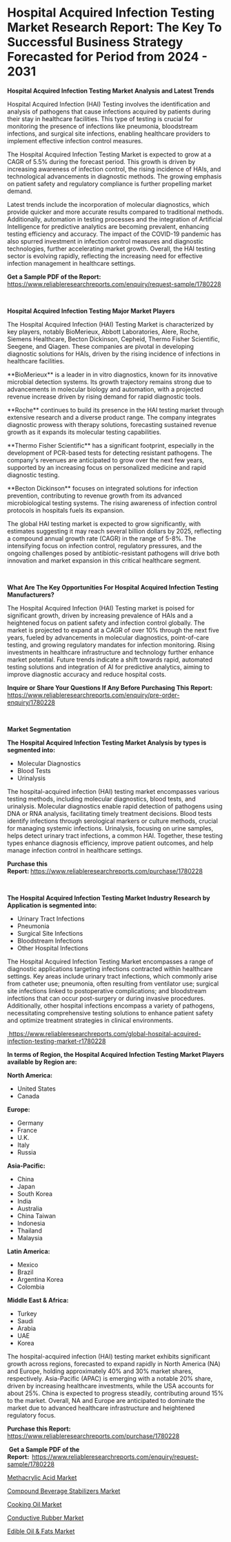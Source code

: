 <p><h1>Hospital Acquired Infection Testing Market Research Report: The Key To Successful Business Strategy Forecasted for Period from 2024 - 2031</h1></p><p><strong>Hospital Acquired Infection Testing Market Analysis and Latest Trends</strong></p>
<p><p>Hospital Acquired Infection (HAI) Testing involves the identification and analysis of pathogens that cause infections acquired by patients during their stay in healthcare facilities. This type of testing is crucial for monitoring the presence of infections like pneumonia, bloodstream infections, and surgical site infections, enabling healthcare providers to implement effective infection control measures.</p><p>The Hospital Acquired Infection Testing Market is expected to grow at a CAGR of 5.5% during the forecast period. This growth is driven by increasing awareness of infection control, the rising incidence of HAIs, and technological advancements in diagnostic methods. The growing emphasis on patient safety and regulatory compliance is further propelling market demand. </p><p>Latest trends include the incorporation of molecular diagnostics, which provide quicker and more accurate results compared to traditional methods. Additionally, automation in testing processes and the integration of Artificial Intelligence for predictive analytics are becoming prevalent, enhancing testing efficiency and accuracy. The impact of the COVID-19 pandemic has also spurred investment in infection control measures and diagnostic technologies, further accelerating market growth. Overall, the HAI testing sector is evolving rapidly, reflecting the increasing need for effective infection management in healthcare settings.</p></p>
<p><strong>Get a Sample PDF of the Report:&nbsp;</strong> <a href="https://www.reliableresearchreports.com/enquiry/request-sample/1780228?utm_campaign=8&utm_medium=2&utm_source=Github&utm_content=ia&utm_term=09102024&utm_id=hospital-acquired-infection-testing">https://www.reliableresearchreports.com/enquiry/request-sample/1780228</a></p>
<p>&nbsp;</p>
<p><strong>Hospital Acquired Infection Testing Major Market Players</strong></p>
<p><p>The Hospital Acquired Infection (HAI) Testing Market is characterized by key players, notably BioMerieux, Abbott Laboratories, Alere, Roche, Siemens Healthcare, Becton Dickinson, Cepheid, Thermo Fisher Scientific, Seegene, and Qiagen. These companies are pivotal in developing diagnostic solutions for HAIs, driven by the rising incidence of infections in healthcare facilities.</p><p>**BioMerieux** is a leader in in vitro diagnostics, known for its innovative microbial detection systems. Its growth trajectory remains strong due to advancements in molecular biology and automation, with a projected revenue increase driven by rising demand for rapid diagnostic tools.</p><p>**Roche** continues to build its presence in the HAI testing market through extensive research and a diverse product range. The company integrates diagnostic prowess with therapy solutions, forecasting sustained revenue growth as it expands its molecular testing capabilities.</p><p>**Thermo Fisher Scientific** has a significant footprint, especially in the development of PCR-based tests for detecting resistant pathogens. The company's revenues are anticipated to grow over the next few years, supported by an increasing focus on personalized medicine and rapid diagnostic testing.</p><p>**Becton Dickinson** focuses on integrated solutions for infection prevention, contributing to revenue growth from its advanced microbiological testing systems. The rising awareness of infection control protocols in hospitals fuels its expansion.</p><p>The global HAI testing market is expected to grow significantly, with estimates suggesting it may reach several billion dollars by 2025, reflecting a compound annual growth rate (CAGR) in the range of 5-8%. The intensifying focus on infection control, regulatory pressures, and the ongoing challenges posed by antibiotic-resistant pathogens will drive both innovation and market expansion in this critical healthcare segment.</p></p>
<p>&nbsp;</p>
<p><strong>What Are The Key Opportunities For Hospital Acquired Infection Testing Manufacturers?</strong></p>
<p><p>The Hospital Acquired Infection (HAI) Testing market is poised for significant growth, driven by increasing prevalence of HAIs and a heightened focus on patient safety and infection control globally. The market is projected to expand at a CAGR of over 10% through the next five years, fueled by advancements in molecular diagnostics, point-of-care testing, and growing regulatory mandates for infection monitoring. Rising investments in healthcare infrastructure and technology further enhance market potential. Future trends indicate a shift towards rapid, automated testing solutions and integration of AI for predictive analytics, aiming to improve diagnostic accuracy and reduce hospital costs.</p></p>
<p><strong>Inquire or Share Your Questions If Any Before Purchasing This Report:</strong> <a href="https://www.reliableresearchreports.com/enquiry/pre-order-enquiry/1780228?utm_campaign=8&utm_medium=2&utm_source=Github&utm_content=ia&utm_term=09102024&utm_id=hospital-acquired-infection-testing">https://www.reliableresearchreports.com/enquiry/pre-order-enquiry/1780228</a></p>
<p>&nbsp;</p>
<p><strong>Market Segmentation</strong></p>
<p><strong>The Hospital Acquired Infection Testing Market Analysis by types is segmented into:</strong></p>
<p><ul><li>Molecular Diagnostics</li><li>Blood Tests</li><li>Urinalysis</li></ul></p>
<p><p>The hospital-acquired infection (HAI) testing market encompasses various testing methods, including molecular diagnostics, blood tests, and urinalysis. Molecular diagnostics enable rapid detection of pathogens using DNA or RNA analysis, facilitating timely treatment decisions. Blood tests identify infections through serological markers or culture methods, crucial for managing systemic infections. Urinalysis, focusing on urine samples, helps detect urinary tract infections, a common HAI. Together, these testing types enhance diagnosis efficiency, improve patient outcomes, and help manage infection control in healthcare settings.</p></p>
<p><strong>Purchase this Report:&nbsp;</strong><a href="https://www.reliableresearchreports.com/purchase/1780228?utm_campaign=8&utm_medium=2&utm_source=Github&utm_content=ia&utm_term=09102024&utm_id=hospital-acquired-infection-testing">https://www.reliableresearchreports.com/purchase/1780228</a></p>
<p>&nbsp;</p>
<p><strong>The Hospital Acquired Infection Testing Market Industry Research by Application is segmented into:</strong></p>
<p><ul><li>Urinary Tract Infections</li><li>Pneumonia</li><li>Surgical Site Infections</li><li>Bloodstream Infections</li><li>Other Hospital Infections</li></ul></p>
<p><p>The Hospital Acquired Infection Testing Market encompasses a range of diagnostic applications targeting infections contracted within healthcare settings. Key areas include urinary tract infections, which commonly arise from catheter use; pneumonia, often resulting from ventilator use; surgical site infections linked to postoperative complications; and bloodstream infections that can occur post-surgery or during invasive procedures. Additionally, other hospital infections encompass a variety of pathogens, necessitating comprehensive testing solutions to enhance patient safety and optimize treatment strategies in clinical environments.</p></p>
<p><a href="https://www.reliableresearchreports.com/global-hospital-acquired-infection-testing-market-r1780228?utm_campaign=8&utm_medium=2&utm_source=Github&utm_content=ia&utm_term=09102024&utm_id=hospital-acquired-infection-testing">&nbsp;https://www.reliableresearchreports.com/global-hospital-acquired-infection-testing-market-r1780228</a></p>
<p><strong>In terms of Region, the Hospital Acquired Infection Testing Market Players available by Region are:</strong></p>
<p>
    <p> <strong> North America: </strong>
        <ul>
            <li>United States</li>
            <li>Canada</li>
        </ul>
        </p> 
    <p> <strong> Europe: </strong>
        <ul>
            <li>Germany</li>
            <li>France</li>
            <li>U.K.</li>
            <li>Italy</li>
            <li>Russia</li>
        </ul>
        </p> 
    <p> <strong> Asia-Pacific: </strong>
        <ul>
            <li>China</li>
            <li>Japan</li>
            <li>South Korea</li>
            <li>India</li>
            <li>Australia</li>
            <li>China Taiwan</li>
            <li>Indonesia</li>
            <li>Thailand</li>
            <li>Malaysia</li>
        </ul>
        </p> 
    <p> <strong> Latin America: </strong>
        <ul>
            <li>Mexico</li>
            <li>Brazil</li>
            <li>Argentina Korea</li>
            <li>Colombia</li>
        </ul>
        </p> 
    <p> <strong> Middle East & Africa: </strong>
        <ul>
            <li>Turkey</li>
            <li>Saudi</li>
            <li>Arabia</li>
            <li>UAE</li>
            <li>Korea</li>
        </ul>
    </p>
    </p>
<p><p>The hospital-acquired infection (HAI) testing market exhibits significant growth across regions, forecasted to expand rapidly in North America (NA) and Europe, holding approximately 40% and 30% market shares, respectively. Asia-Pacific (APAC) is emerging with a notable 20% share, driven by increasing healthcare investments, while the USA accounts for about 25%. China is expected to progress steadily, contributing around 15% to the market. Overall, NA and Europe are anticipated to dominate the market due to advanced healthcare infrastructure and heightened regulatory focus.</p></p>
<p><strong>Purchase this Report: </strong><a href="https://www.reliableresearchreports.com/purchase/1780228?utm_campaign=8&utm_medium=2&utm_source=Github&utm_content=ia&utm_term=09102024&utm_id=hospital-acquired-infection-testing">https://www.reliableresearchreports.com/purchase/1780228</a></p>
<p>&nbsp;<strong>Get a Sample PDF of the Report:&nbsp;&nbsp;</strong><a href="https://www.reliableresearchreports.com/enquiry/request-sample/1780228?utm_campaign=8&utm_medium=2&utm_source=Github&utm_content=ia&utm_term=09102024&utm_id=hospital-acquired-infection-testing">https://www.reliableresearchreports.com/enquiry/request-sample/1780228</a></p>
<p><strong></strong></p>
<p><p><a href="https://www.linkedin.com/pulse/methacrylic-acid-market-trends-analysis-opportunities-challenges-garmf?utm_campaign=8&utm_medium=2&utm_source=Github&utm_content=ia&utm_term=09102024&utm_id=hospital-acquired-infection-testing">Methacrylic Acid Market</a></p><p><a href="https://github.com/FahadAhmed223/Market-Research-Report-List-1/blob/main/compound-beverage-stabilizers-market.md?utm_campaign=8&utm_medium=2&utm_source=Github&utm_content=ia&utm_term=09102024&utm_id=hospital-acquired-infection-testing">Compound Beverage Stabilizers Market</a></p><p><a href="https://issuu.com/reportprime-2/docs/cooking-oil-market-size-2030.pptx_92f9f3e379785f?utm_campaign=8&utm_medium=2&utm_source=Github&utm_content=ia&utm_term=09102024&utm_id=hospital-acquired-infection-testing">Cooking Oil Market</a></p><p><a href="https://www.linkedin.com/pulse/conductive-rubber-market-size-growing-cagr-10-report-covers-f0ikc?utm_campaign=8&utm_medium=2&utm_source=Github&utm_content=ia&utm_term=09102024&utm_id=hospital-acquired-infection-testing">Conductive Rubber Market</a></p><p><a href="https://issuu.com/reportprime-2/docs/edible-oil-fats-market-size-2030.pp_dd122f700c719f?utm_campaign=8&utm_medium=2&utm_source=Github&utm_content=ia&utm_term=09102024&utm_id=hospital-acquired-infection-testing">Edible Oil & Fats Market</a></p></p>